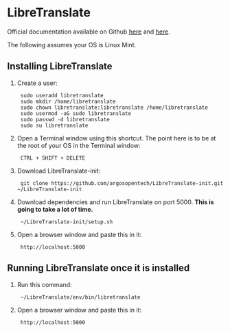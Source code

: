 # LibreTranslate

Official documentation available on Github [here](https://github.com/argosopentech/LibreTranslate-init) and [here](https://github.com/LibreTranslate/LibreTranslate).

The following assumes your OS is Linux Mint.

## Installing LibreTranslate

1. Create a user:

		sudo useradd libretranslate
		sudo mkdir /home/libretranslate
		sudo chown libretranslate:libretranslate /home/libretranslate
		sudo usermod -aG sudo libretranslate
		sudo passwd -d libretranslate
		sudo su libretranslate

1. Open a Terminal window using this shortcut. The point here is to be at the root of your OS in the Terminal window:

		CTRL + SHIFT + DELETE

1. Download LibreTranslate-init:

		git clone https://github.com/argosopentech/LibreTranslate-init.git ~/LibreTranslate-init

1. Download dependencies and run LibreTranslate on port 5000. **This is going to take a lot of time.**

		~/LibreTranslate-init/setup.sh

1. Open a browser window and paste this in it:

		http://localhost:5000

## Running LibreTranslate once it is installed

1. Run this command:

		~/LibreTranslate/env/bin/libretranslate

1. Open a browser window and paste this in it:

		http://localhost:5000